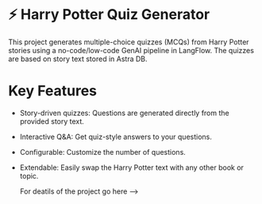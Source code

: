 # ⚡️ Harry Potter Quiz Generator
This project generates multiple-choice quizzes (MCQs) from Harry Potter stories using a no-code/low-code GenAI pipeline in LangFlow. The quizzes are based on story text stored in Astra DB.

# Key Features
- Story-driven quizzes: Questions are generated directly from the provided story text.

- Interactive Q&A: Get quiz-style answers to your questions.

- Configurable: Customize the number of questions.

- Extendable: Easily swap the Harry Potter text with any other book or topic.

  For deatils of the project go here --> 
